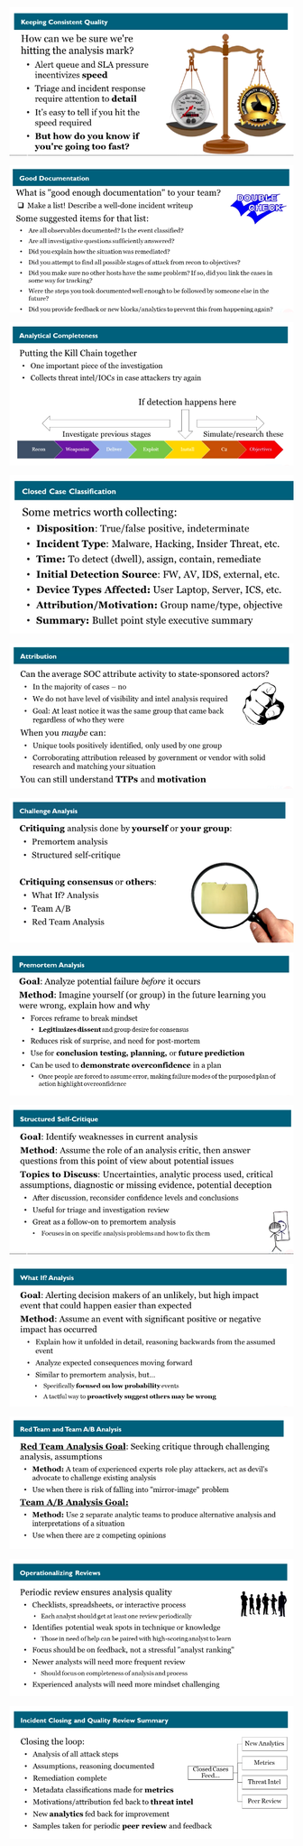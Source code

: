 
![](../../../Media/Pasted%20image%2020230402210746.png)


![](../../../Media/Pasted%20image%2020230402210758.png)

![](../../../Media/Pasted%20image%2020230402210810.png)

![](../../../Media/Pasted%20image%2020230402210822.png)

![](../../../Media/Pasted%20image%2020230402210834.png)

![](../../../Media/Pasted%20image%2020230402210847.png)

![](../../../Media/Pasted%20image%2020230402210900.png)

![](../../../Media/Pasted%20image%2020230402210911.png)

![](../../../Media/Pasted%20image%2020230402210924.png)


![](../../../Media/Pasted%20image%2020230402210934.png)

![](../../../Media/Pasted%20image%2020230402210952.png)

![](../../../Media/Pasted%20image%2020230402211002.png)





